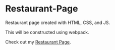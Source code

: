 # Restaurant-Page

Restaurant page created with HTML, CSS, and JS.

This will be constructed using webpack.

Check out my [Restaurant Page](http://127.0.0.1:5500/dist/index.html).


